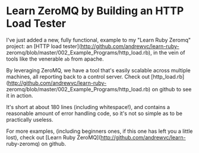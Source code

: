 # Learn ZeroMQ by Building an HTTP Load Tester

I've just added a new, fully functional, example to my "Learn Ruby Zeromq"
project: an [HTTP load tester](http://github.com/andrewvc/learn-ruby-
zeromq/blob/master/002_Example_Programs/http_load.rb), in the vein of tools
like the venerable `ab` from apache.

By leveraging ZeroMQ, we have a tool that's easily scalable across multiple
machines, all reporting back to a control server. Check out
[http_load.rb](http://github.com/andrewvc/learn-ruby-
zeromq/blob/master/002_Example_Programs/http_load.rb) on github to see it in
action.

It's short at about 180 lines (including whitespace!), and contains a
reasonable amount of error handling code, so it's not so simple as to be
practically useless.

For more examples, (including beginners ones, if this one has left you a
little lost), check out [Learn Ruby ZeroMQ](http://github.com/andrewvc/learn-
ruby-zeromq) on github.

